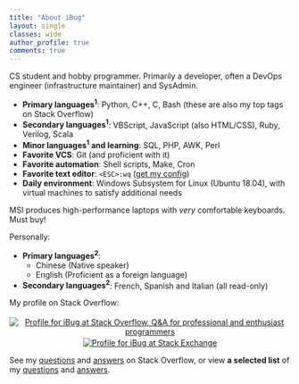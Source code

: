 ```yaml
---
title: "About iBug"
layout: single
classes: wide
author_profile: true
comments: true
---
```


CS student and hobby programmer. Primarily a developer, often a DevOps engineer (infrastructure maintainer) and SysAdmin.

- **Primary languages<sup>1</sup>**: Python, C++, C, Bash (these are also my top tags on Stack Overflow)
- **Secondary languages<sup>1</sup>**: VBScript, JavaScript (also HTML/CSS), Ruby, Verilog, Scala
- **Minor languages<sup>1</sup> and learning**: SQL, PHP, AWK, Perl
- **Favorite VCS**: Git (and proficient with it)
- **Favorite automation**: Shell scripts, Make, Cron
- **Favorite text editor**: `<ESC>:wq` ([get my config](/ext/conf/vimrc))
- **Daily environment**: Windows Subsystem for Linux (Ubuntu 18.04), with virtual machines to satisfy additional needs

MSI produces high-performance laptops with *very* comfortable keyboards. Must buy!

Personally:

- **Primary languages<sup>2</sup>**:
  - Chinese (Native speaker)
  - English (Proficient as a foreign language)
- **Secondary languages<sup>2</sup>**: French, Spanish and Italian (all read-only)

My profile on Stack Overflow:

<p>
<center>
<a href="https://stackoverflow.com/users/5958455">
<img alt="Profile for iBug at Stack Overflow, Q&A for professional and enthusiast programmers" src="https://stackoverflow.com/users/flair/5958455.png" class="card" style="margin-top: 0.2rem;"/>
</a>
<a href="https://stackexchange.com/users/7886663">
<img alt="Profile for iBug at Stack Exchange" src="https://stackexchange.com/users/flair/7886663.png" class="card" style="margin-top: 0.2rem;"/>
</a>
</center>
</p>

See my [questions][so-q] and [answers][so-a] on Stack Overflow, or view **a selected list** of my [questions][so-sq] and [answers][so-sa].


  [so-q]: https://stackoverflow.com/users/5958455/ibug?tab=questions "iBug's questions on Stack Overflow"
  [so-a]: https://stackoverflow.com/users/5958455/ibug?tab=answers "iBug's answers on Stack Overflow"
  [so-sq]: /so/selected-questions
  [so-sa]: /so/selected-answers

